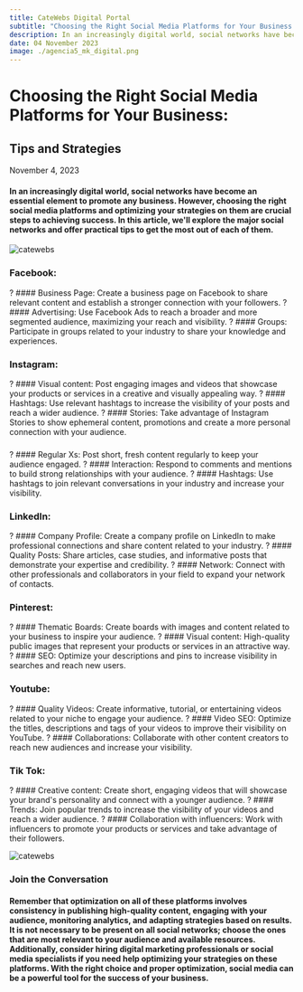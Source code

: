 ```yaml
---
title: CateWebs Digital Portal
subtitle: "Choosing the Right Social Media Platforms for Your Business: Tips and Strategies"
description: In an increasingly digital world, social networks have become an essential element to promote any business. However, choosing the right social media platforms and optimizing your strategies on them are crucial steps to achieving success. In this article, we'll explore the major social networks and offer practical tips to get the most out of each of them.
date: 04 November 2023
image: ./agencia5_mk_digital.png
---
```


# Choosing the Right Social Media Platforms for Your Business:
## Tips and Strategies

November 4, 2023


#### In an increasingly digital world, social networks have become an essential element to promote any business. However, choosing the right social media platforms and optimizing your strategies on them are crucial steps to achieving success. In this article, we'll explore the major social networks and offer practical tips to get the most out of each of them.

![catewebs](./agencia4_mk_digital.png)

### Facebook:

? #### Business Page: Create a business page on Facebook to share relevant content and establish a stronger connection with your followers.
? #### Advertising: Use Facebook Ads to reach a broader and more segmented audience, maximizing your reach and visibility.
? #### Groups: Participate in groups related to your industry to share your knowledge and experiences.

### Instagram:

? #### Visual content: Post engaging images and videos that showcase your products or services in a creative and visually appealing way.
? #### Hashtags: Use relevant hashtags to increase the visibility of your posts and reach a wider audience.
? #### Stories: Take advantage of Instagram Stories to show ephemeral content, promotions and create a more personal connection with your audience.

###

? #### Regular Xs: Post short, fresh content regularly to keep your audience engaged.
? #### Interaction: Respond to comments and mentions to build strong relationships with your audience.
? #### Hashtags: Use hashtags to join relevant conversations in your industry and increase your visibility.

### LinkedIn:

? #### Company Profile: Create a company profile on LinkedIn to make professional connections and share content related to your industry.
? #### Quality Posts: Share articles, case studies, and informative posts that demonstrate your expertise and credibility.
? #### Network: Connect with other professionals and collaborators in your field to expand your network of contacts.

### Pinterest:

? #### Thematic Boards: Create boards with images and content related to your business to inspire your audience.
? #### Visual content: High-quality public images that represent your products or services in an attractive way.
? #### SEO: Optimize your descriptions and pins to increase visibility in searches and reach new users.

### Youtube:

? #### Quality Videos: Create informative, tutorial, or entertaining videos related to your niche to engage your audience.
? #### Video SEO: Optimize the titles, descriptions and tags of your videos to improve their visibility on YouTube.
? #### Collaborations: Collaborate with other content creators to reach new audiences and increase your visibility.

### Tik Tok:

? #### Creative content: Create short, engaging videos that will showcase your brand's personality and connect with a younger audience.
? #### Trends: Join popular trends to increase the visibility of your videos and reach a wider audience.
? #### Collaboration with influencers: Work with influencers to promote your products or services and take advantage of their followers.

![catewebs](./agencia6_mk_digital.png)

### Join the Conversation

#### Remember that optimization on all of these platforms involves consistency in publishing high-quality content, engaging with your audience, monitoring analytics, and adapting strategies based on results. It is not necessary to be present on all social networks; choose the ones that are most relevant to your audience and available resources. Additionally, consider hiring digital marketing professionals or social media specialists if you need help optimizing your strategies on these platforms. With the right choice and proper optimization, social media can be a powerful tool for the success of your business.